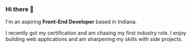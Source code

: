 ### Hi there 👋

I'm an aspiring **Front-End Developer** based in Indiana.

I recently got my certification and am chasing my first industry role. I enjoy building web applications and am sharpening my skills with side projects.
